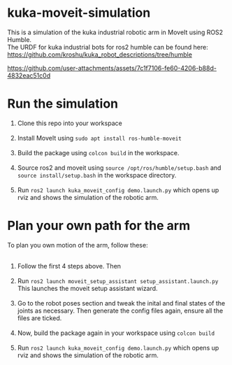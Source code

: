 # kuka-moveit-simulation
This is a simulation of the kuka industrial robotic arm in MoveIt using ROS2 Humble.<br>
The URDF for kuka industrial bots for ros2 humble can be found here: https://github.com/kroshu/kuka_robot_descriptions/tree/humble


https://github.com/user-attachments/assets/7c1f7106-fe60-4206-b88d-4832eac51c0d



# Run the simulation
1. Clone this repo into your workspace <br><br>
2. Install MoveIt using `sudo apt install ros-humble-moveit` <br><br>
3. Build the package using `colcon build` in the workspace. <br><br>
4. Source ros2 and moveit using `source /opt/ros/humble/setup.bash` and `source install/setup.bash` in the workspace directory.<br><br>
5. Run `ros2 launch kuka_moveit_config demo.launch.py` which opens up rviz and shows the simulation of the robotic arm.<br>
# Plan your own path for the arm
To plan you own motion of the arm, follow these:<br><br>
1. Follow the first 4 steps above. Then<br><br>
2. Run `ros2 launch moveit_setup_assistant setup_assistant.launch.py` This launches the moveit setup assistant wizard. <br><br>
3. Go to the robot poses section and tweak the inital and final states of the joints as necessary. Then generate the config files again, ensure all the files are ticked. <br><br>
4. Now, build the package again in your workspace using `colcon build`<br><br>
5. Run `ros2 launch kuka_moveit_config demo.launch.py` which opens up rviz and shows the simulation of the robotic arm.<br>


